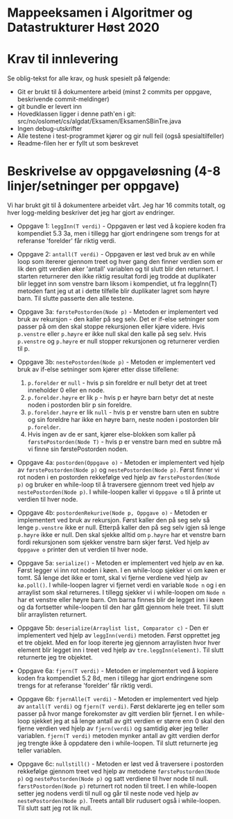 # Mappeeksamen i Algoritmer og Datastrukturer Høst 2020

# Krav til innlevering

Se oblig-tekst for alle krav, og husk spesielt på følgende:

* Git er brukt til å dokumentere arbeid (minst 2 commits per oppgave, beskrivende commit-meldinger)	
* git bundle er levert inn
* Hovedklassen ligger i denne path'en i git: src/no/oslomet/cs/algdat/Eksamen/EksamenSBinTre.java
* Ingen debug-utskrifter
* Alle testene i test-programmet kjører og gir null feil (også spesialtilfeller)
* Readme-filen her er fyllt ut som beskrevet


# Beskrivelse av oppgaveløsning (4-8 linjer/setninger per oppgave)

Vi har brukt git til å dokumentere arbeidet vårt. Jeg har 16 commits totalt, og hver logg-melding beskriver det jeg har gjort av endringer.

* Oppgave 1:  ``leggInn(T verdi)`` - Oppgaven er løst ved å kopiere koden fra kompendiet 5.3 3a, men i tillegg har gjort endringene som trengs for at referanse
             'forelder' får riktig verdi.
             
* Oppgave 2: ``antall(T verdi)`` - Oppgaven er løst ved bruk av en while loop som itererer gjennom treet og hver gang den finner verdien som er lik den gitt verdien øker 'antall' variablen og til slutt blir den returnert. I starten returnerer den ikke riktig resultat fordi
             jeg trodde at duplikater blir legget inn som venstre barn liksom i kompendiet, ut fra leggInn(T) metoden fant jeg ut at i dette
             tilfelle blir duplikater lagret som høyre barn. Til slutte passerte den alle testene. 
             
* Oppgave 3a: ``førstePostorden(Node p)`` - Metoden er implementert ved bruk av rekursjon - den kaller på seg selv. Det er if-else setninger som passer på om den skal stoppe rekursjonen eller kjøre videre. Hvis `p.venstre` eller `p.høyre` er ikke null skal den kalle på seg selv. Hvis `p.venstre` og `p.høyre` er null stopper rekursjonen og returnerer verdien til p.
             
* Oppgave 3b: ``nestePostorden(Node p)`` - Metoden er implementert ved bruk av if-else setninger som kjører etter disse tilfellene:
    1. `p.forelder` er `null` - hvis p sin foreldre er null betyr det at treet inneholder 0 eller en node.
    2. `p.forelder.høyre` er lik `p` - hvis p er høyre barn betyr det at neste noden i postorden blir p sin foreldre.
    3. `p.forelder.høyre` er lik `null` - hvis p er venstre barn uten en subtre og sin foreldre har ikke en høyre barn, neste noden i postorden blir `p.forelder`.
    4. Hvis ingen av de er sant, kjører else-blokken som kaller på `førstePostorden(Node T)` - hvis p er venstre barn med en subtre må vi finne sin førstePostorden noden.
		
* Oppgave 4a: `postorden(Oppgave o)` - Metoden er implementert ved hjelp av `førstePostorden(Node p)` og `nestePostorden(Node p)`. Først finner vi rot noden i en postorden rekkefølge ved hjelp av `færstePostorden(Node p)` og bruker en while-loop til å traversere gjennom treet ved hjelp av `nestePostorden(Node p)`. I while-loopen kaller vi `Oppgave o` til å printe ut verdien til hver node.

* Oppgave 4b: `postordenRekurive(Node p, Oppgave o)` - Metoden er implementert ved bruk av rekursjon. Først kaller den på seg selv så lenge `p.venstre` ikke er null. Etterpå kaller den på seg selv igjen så lenge `p.høyre` ikke er null. Den skal sjekke alltid om `p.høyre` har et venstre barn fordi rekursjonen som sjekker venstre barn skjer først. Ved hjelp av `Oppgave o` printer den ut verdien til hver node.

* Oppgave 5a: `serialize()` - Metoden er implementert ved hjelp av en kø. Først legger vi inn rot noden i køen. I en while-loop sjekker vi om køen er tomt. Så lenge det ikke er tomt, skal vi fjerne verdiene ved hjelp av `kø.poll()`. I while-loopen lagrer vi fjernet verdi en variable `Node n` og i en arraylist som skal returneres. I tillegg sjekker vi i while-loopen om `Node n` har et venstre eller høyre barn. Om barna finnes blir de legget inn i køen og da fortsetter while-loopen til den har gått gjennom hele treet. Til slutt blir arraylisten returnert.

* Oppgave 5b: `deserialize(Arraylist list, Comparator c)` - Den er implementert ved hjelp av `leggInn(verdi)` metoden. Først opprettet jeg et tre objekt. Med en for loop itererte jeg gjennom arraylisten hvor hver element blir legget inn i treet ved hjelp av `tre.leggInn(element)`. Til slutt returnerte jeg tre objektet. 

* Oppgave 6a: `fjern(T verdi)` -  Metoden er implementert ved å kopiere koden fra kompendiet 5.2 8d, men i tillegg har gjort endringene som trengs for at referanse
             'forelder' får riktig verdi.
	 
* Oppgave 6b: `fjernAlle(T verdi)` - Metoden er implementert ved hjelp av `antall(T verdi)` og `fjern(T verdi)`. Først deklarerte jeg en teller som passer på hvor mange forekomster av gitt verdien blir fjernet. I en while-loop sjekket jeg at så lenge antall av gitt verdien er større enn 0 skal den fjerne verdien ved hjelp av `fjern(verdi)` og samtidig øker jeg teller variablen. `fjern(T verdi)` metoden mynker antall av gitt verdien derfor jeg trengte ikke å oppdatere den i while-loopen. Til slutt returnerte jeg teller variablen. 

* Oppgave 6c: `nullstill()` - Metoden er løst ved å traversere i postorden rekkefølge gjennom treet ved hjelp av metodene `førstePostorden(Node p)` og `nestePostorden(Node p)` og satt verdiene til hver node til null. `færstPostorden(Node p)` returnert rot noden til treet. I en while-loopen setter jeg nodens verdi til null og går til neste node ved hjelp av `nestePostorden(Node p)`. Treets antall blir rudusert også i while-loopen. Til slutt satt jeg rot lik null. 
